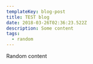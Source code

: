 ```yaml
---
templateKey: blog-post
title: TEST blog
date: 2018-03-26T02:36:23.522Z
description: Some content
tags:
  - random
---
```

Random content
